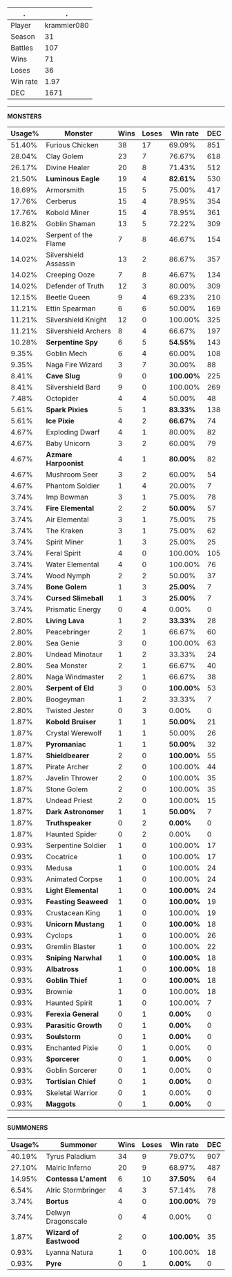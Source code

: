 .|.
|-|-
Player|krammier080
Season|31
Battles|107
Wins|71
Loses|36
Win rate|1.97
DEC|1671

---
**MONSTERS**

Usage%|Monster|Wins|Loses|Win rate|DEC|
-|-|-|-|-|-|
51.40%|Furious Chicken|38|17|69.09%|851|
28.04%|Clay Golem|23|7|76.67%|618|
26.17%|Divine Healer|20|8|71.43%|512|
21.50%|**Luminous Eagle**|19|4|**82.61%**|530|
18.69%|Armorsmith|15|5|75.00%|417|
17.76%|Cerberus|15|4|78.95%|354|
17.76%|Kobold Miner|15|4|78.95%|361|
16.82%|Goblin Shaman|13|5|72.22%|309|
14.02%|Serpent of the Flame|7|8|46.67%|154|
14.02%|Silvershield Assassin|13|2|86.67%|357|
14.02%|Creeping Ooze|7|8|46.67%|134|
14.02%|Defender of Truth|12|3|80.00%|309|
12.15%|Beetle Queen|9|4|69.23%|210|
11.21%|Ettin Spearman|6|6|50.00%|169|
11.21%|Silvershield Knight|12|0|100.00%|325|
11.21%|Silvershield Archers|8|4|66.67%|197|
10.28%|**Serpentine Spy**|6|5|**54.55%**|143|
9.35%|Goblin Mech|6|4|60.00%|108|
9.35%|Naga Fire Wizard|3|7|30.00%|88|
8.41%|**Cave Slug**|9|0|**100.00%**|225|
8.41%|Silvershield Bard|9|0|100.00%|269|
7.48%|Octopider|4|4|50.00%|48|
5.61%|**Spark Pixies**|5|1|**83.33%**|138|
5.61%|**Ice Pixie**|4|2|**66.67%**|74|
4.67%|Exploding Dwarf|4|1|80.00%|82|
4.67%|Baby Unicorn|3|2|60.00%|79|
4.67%|**Azmare Harpoonist**|4|1|**80.00%**|82|
4.67%|Mushroom Seer|3|2|60.00%|54|
4.67%|Phantom Soldier|1|4|20.00%|7|
3.74%|Imp Bowman|3|1|75.00%|78|
3.74%|**Fire Elemental**|2|2|**50.00%**|57|
3.74%|Air Elemental|3|1|75.00%|75|
3.74%|The Kraken|3|1|75.00%|62|
3.74%|Spirit Miner|1|3|25.00%|25|
3.74%|Feral Spirit|4|0|100.00%|105|
3.74%|Water Elemental|4|0|100.00%|76|
3.74%|Wood Nymph|2|2|50.00%|37|
3.74%|**Bone Golem**|1|3|**25.00%**|7|
3.74%|**Cursed Slimeball**|1|3|**25.00%**|7|
3.74%|Prismatic Energy|0|4|0.00%|0|
2.80%|**Living Lava**|1|2|**33.33%**|28|
2.80%|Peacebringer|2|1|66.67%|60|
2.80%|Sea Genie|3|0|100.00%|63|
2.80%|Undead Minotaur|1|2|33.33%|24|
2.80%|Sea Monster|2|1|66.67%|40|
2.80%|Naga Windmaster|2|1|66.67%|38|
2.80%|**Serpent of Eld**|3|0|**100.00%**|53|
2.80%|Boogeyman|1|2|33.33%|7|
2.80%|Twisted Jester|0|3|0.00%|0|
1.87%|**Kobold Bruiser**|1|1|**50.00%**|21|
1.87%|Crystal Werewolf|1|1|50.00%|26|
1.87%|**Pyromaniac**|1|1|**50.00%**|32|
1.87%|**Shieldbearer**|2|0|**100.00%**|55|
1.87%|Pirate Archer|2|0|100.00%|44|
1.87%|Javelin Thrower|2|0|100.00%|35|
1.87%|Stone Golem|2|0|100.00%|35|
1.87%|Undead Priest|2|0|100.00%|15|
1.87%|**Dark Astronomer**|1|1|**50.00%**|7|
1.87%|**Truthspeaker**|0|2|**0.00%**|0|
1.87%|Haunted Spider|0|2|0.00%|0|
0.93%|Serpentine Soldier|1|0|100.00%|17|
0.93%|Cocatrice|1|0|100.00%|17|
0.93%|Medusa|1|0|100.00%|24|
0.93%|Animated Corpse|1|0|100.00%|24|
0.93%|**Light Elemental**|1|0|**100.00%**|24|
0.93%|**Feasting Seaweed**|1|0|**100.00%**|19|
0.93%|Crustacean King|1|0|100.00%|19|
0.93%|**Unicorn Mustang**|1|0|**100.00%**|18|
0.93%|Cyclops|1|0|100.00%|26|
0.93%|Gremlin Blaster|1|0|100.00%|22|
0.93%|**Sniping Narwhal**|1|0|**100.00%**|18|
0.93%|**Albatross**|1|0|**100.00%**|18|
0.93%|**Goblin Thief**|1|0|**100.00%**|18|
0.93%|Brownie|1|0|100.00%|18|
0.93%|Haunted Spirit|1|0|100.00%|7|
0.93%|**Ferexia General**|0|1|**0.00%**|0|
0.93%|**Parasitic Growth**|0|1|**0.00%**|0|
0.93%|**Soulstorm**|0|1|**0.00%**|0|
0.93%|Enchanted Pixie|0|1|0.00%|0|
0.93%|**Sporcerer**|0|1|**0.00%**|0|
0.93%|Goblin Sorcerer|0|1|0.00%|0|
0.93%|**Tortisian Chief**|0|1|**0.00%**|0|
0.93%|Skeletal Warrior|0|1|0.00%|0|
0.93%|**Maggots**|0|1|**0.00%**|0|

---
**SUMMONERS**

Usage%|Summoner|Wins|Loses|Win rate|DEC|
-|-|-|-|-|-|
40.19%|Tyrus Paladium|34|9|79.07%|907|
27.10%|Malric Inferno|20|9|68.97%|487|
14.95%|**Contessa L'ament**|6|10|**37.50%**|64|
6.54%|Alric Stormbringer|4|3|57.14%|78|
3.74%|**Bortus**|4|0|**100.00%**|79|
3.74%|Delwyn Dragonscale|0|4|0.00%|0|
1.87%|**Wizard of Eastwood**|2|0|**100.00%**|35|
0.93%|Lyanna Natura|1|0|100.00%|18|
0.93%|**Pyre**|0|1|**0.00%**|0|
